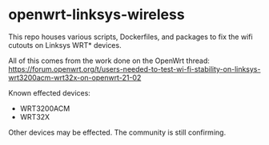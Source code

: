 # openwrt-linksys-wireless
This repo houses various scripts, Dockerfiles, and packages to fix the wifi cutouts
on Linksys WRT\* devices.

All of this comes from the work done on the OpenWrt thread:
<https://forum.openwrt.org/t/users-needed-to-test-wi-fi-stability-on-linksys-wrt3200acm-wrt32x-on-openwrt-21-02>

Known effected devices:
* WRT3200ACM
* WRT32X

Other devices may be effected. The community is still confirming.


